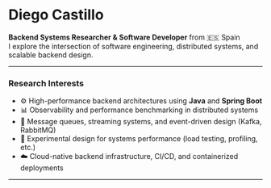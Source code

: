 # Diego Castillo

**Backend Systems Researcher & Software Developer** from 🇪🇸 Spain  
I explore the intersection of software engineering, distributed systems, and scalable backend design.

---

### Research Interests

- ⚙️ High-performance backend architectures using **Java** and **Spring Boot**
- 📊 Observability and performance benchmarking in distributed systems
- 🔁 Message queues, streaming systems, and event-driven design (Kafka, RabbitMQ)
- 🧪 Experimental design for systems performance (load testing, profiling, etc.)
- ☁️ Cloud-native backend infrastructure, CI/CD, and containerized deployments

---

